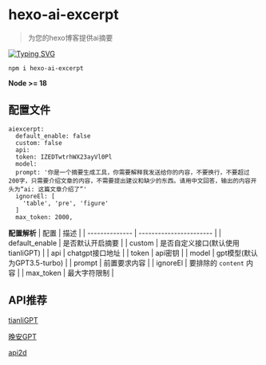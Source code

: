 # hexo-ai-excerpt
> 为您的hexo博客提供ai摘要

[![Typing SVG](https://readme-typing-svg.demolab.com?font=Fira+Code&weight=500&size=25&pause=1000&color=F7ADAD&repeat=false&width=435&lines=npm+i+hexo-ai-excerpt)](https://git.io/typing-svg)
```
npm i hexo-ai-excerpt
```

**Node >= 18**

## 配置文件
```
aiexcerpt:
  default_enable: false
  custom: false
  api: 
  token: IZEDTwtrhWX23ayVl0Pl
  model: 
  prompt: '你是一个摘要生成工具，你需要解释我发送给你的内容，不要换行，不要超过200字，只需要介绍文章的内容，不需要提出建议和缺少的东西。请用中文回答，输出的内容开头为“ai: 这篇文章介绍了”'
  ignoreEl: [
    'table', 'pre', 'figure'
  ]
  max_token: 2000,
```

**配置解析**
| 配置           | 描述                    |
| -------------- | ----------------------- |
| default_enable | 是否默认开启摘要        |
| custom         | 是否自定义接口(默认使用tianliGPT)        |
| api            | chatgpt接口地址         |
| token          | api密钥                 |
| model          | gpt模型(默认为GPT3.5-turbo)                 |
| prompt         | 前置要求内容            |
| ignoreEl       | 要排除的 `content` 内容 |
| max_token      | 最大字符限制            |

## API推荐

[tianliGPT](https://afdian.net/item/f18c2e08db4411eda2f25254001e7c00)

[晚安GPT](https://www.cartafi.org/)

[api2d](https://api2d.com/r/195259)
